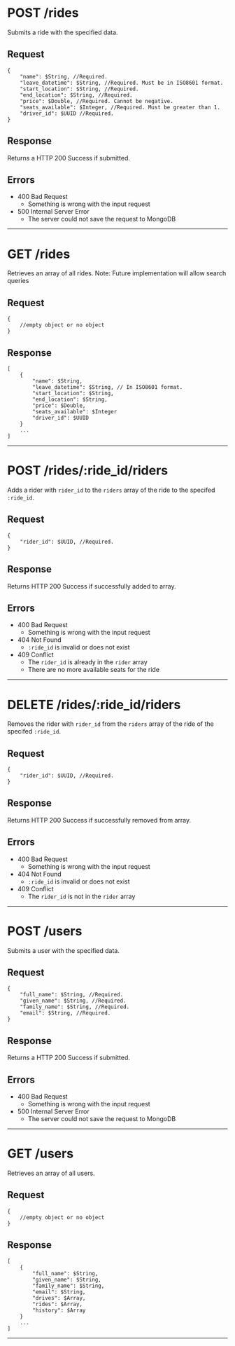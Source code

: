 
# POST /rides

Submits a ride with the specified data.

## Request

```
{
    "name": $String, //Required. 
    "leave_datetime": $String, //Required. Must be in ISO8601 format.
    "start_location": $String, //Required.
    "end_location": $String, //Required.
    "price": $Double, //Required. Cannot be negative.
    "seats_available": $Integer, //Required. Must be greater than 1.
    "driver_id": $UUID //Required. 
}
```

## Response

Returns a HTTP 200 Success if submitted.

## Errors

* 400 Bad Request
    * Something is wrong with the input request
* 500 Internal Server Error
    * The server could not save the request to MongoDB

--------
# GET /rides

Retrieves an array of all rides. Note: Future implementation will allow search queries

## Request
```
{
    //empty object or no object
}
```

## Response
```
[
    {   
        "name": $String,
        "leave_datetime": $String, // In ISO8601 format.
        "start_location": $String, 
        "end_location": $String, 
        "price": $Double, 
        "seats_available": $Integer
        "driver_id": $UUID 
    }
    ...
]
```

--------
# POST /rides/:ride_id/riders

Adds a rider with `rider_id` to the `riders` array of the ride to the specifed `:ride_id`.

## Request

```
{
    "rider_id": $UUID, //Required. 
}
```

## Response

Returns HTTP 200 Success if successfully added to array.

## Errors

* 400 Bad Request
    * Something is wrong with the input request
* 404 Not Found
    * `:ride_id` is invalid or does not exist
* 409 Conflict
    * The `rider_id` is already in the `rider` array
    * There are no more available seats for the ride

--------
# DELETE /rides/:ride_id/riders

Removes the rider with `rider_id` from the `riders` array of the ride of the specifed `:ride_id`.

## Request

```
{
    "rider_id": $UUID, //Required. 
}
```

## Response

Returns HTTP 200 Success if successfully removed from array.

## Errors

* 400 Bad Request
    * Something is wrong with the input request
* 404 Not Found
    * `:ride_id` is invalid or does not exist
* 409 Conflict
    * The `rider_id` is not in the `rider` array

--------

# POST /users

Submits a user with the specified data.

## Request

```
{
    "full_name": $String, //Required. 
    "given_name": $String, //Required.
    "family_name": $String, //Required.
    "email": $String, //Required.
}
```

## Response

Returns a HTTP 200 Success if submitted.

## Errors

* 400 Bad Request
    * Something is wrong with the input request
* 500 Internal Server Error
    * The server could not save the request to MongoDB

--------
# GET /users

Retrieves an array of all users.

## Request
```
{
    //empty object or no object
}
```

## Response
```
[
    {   
        "full_name": $String, 
        "given_name": $String,
        "family_name": $String,
        "email": $String,
        "drives": $Array,
        "rides": $Array,
        "history": $Array 
    }
    ...
]
```

--------